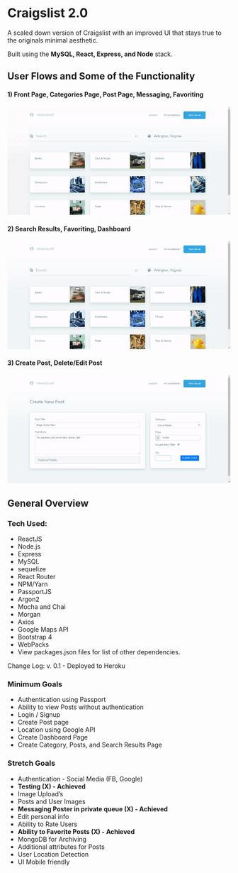 # Craigslist 2.0

A scaled down version of Craigslist with an improved UI that stays true to the originals minimal aesthetic.

Built using the <b>MySQL, React, Express, and Node</b> stack.

## User Flows and Some of the Functionality

#### 1) Front Page, Categories Page, Post Page, Messaging, Favoriting

![Alt text](/client/public/imgs/clGif1.gif?raw=true "Front Page, Categories Page, Post Page, Messaging, Favoriting")

#### 2) Search Results, Favoriting, Dashboard
![Alt text](/client/public/imgs/clGif2.gif?raw=true "Search Results and Favoriting Functionality")

#### 3) Create Post, Delete/Edit Post
![Alt text](/client/public/imgs/clGif3.gif?raw=true "Create Post, Delete/Edit Post")

## General Overview


### Tech Used:

- ReactJS
- Node.js
- Express
- MySQL
- sequelize
- React Router
- NPM/Yarn
- PassportJS
- Argon2
- Mocha and Chai
- Morgan
- Axios
- Google Maps API
- Bootstrap 4
- WebPacks
- View packages.json files for list of other dependencies.


Change Log:
	v. 0.1 - Deployed to Heroku

### Minimum Goals
- Authentication using Passport
- Ability to view Posts without authentication
- Login / Signup
- Create Post page
- Location using Google API
- Create Dashboard Page
- Create Category, Posts, and Search Results Page


### Stretch Goals
- Authentication - Social Media (FB, Google)
- <b>Testing (X) - Achieved</b>
- Image Upload’s
 - Posts and User Images
- <b>Messaging Poster in private queue (X) - Achieved</b>
- Edit personal info
- Ability to Rate Users
- <b>Ability to Favorite Posts (X) - Achieved</b>
- MongoDB for Archiving
- Additional attributes for Posts
- User Location Detection
- UI Mobile friendly
